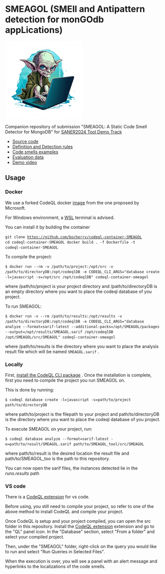 # SMEAGOL (SMEll and Antipattern detection for monGOdb appLications)

 <img src="SMEAGOL_logo.png" width="50%" />

Companion repository of submission "SMEAGOL: A Static Code Smell Detector for MongoDB" for [SANER2024 Tool Demo Track](https://conf.researchr.org/track/saner-2024/saner-2024-tool-demo-track-)

- [Source code](src/README.md)
- [Definition and Detection rules](definitions/README.md)
- [Code smells examples](examples/README.md)
- [Evaluation data](evaluation/analysis.ipynb)
- [Demo video](https://youtu.be/vEYaDOjIw4I)

## Usage

### Docker

We use a forked CodeQL docker [image](https://github.com/bocherry/codeql-container-SMEAGOL) from the one proposed by Microsoft.

For Windows environment, a [WSL](https://learn.microsoft.com/en-us/windows/wsl/install) terminal is advised.

You can install it by building the container

<code>git clone https://github.com/bocherry/codeql-container-SMEAGOL
cd codeql-container-SMEAGOL
docker build . -f Dockerfile -t codeql-container-SMEAGOL</code>

To compile the project:

`$ docker run --rm -v /path/to/project:/opt/src -v /path/to/directoryDB:/opt/codeqlDB -e CODEQL_CLI_ARGS="database create -l=javascript -s=/opt/src /opt/codeqlDB" codeql-container-smeagol`

where /path/to/project is your project directory and /path/to/directoryDB is an empty directory where you want to place the codeql database of you project.

To run SMEAGOL:

`$ docker run -v --rm /path/to/results:/opt/results -v /path/to/directoryDB:/opt/codeqlDB -e CODEQL_CLI_ARGS="database analyze --format=sarif-latest --additional-packs=/opt/SMEAGOL/packages --output=/opt/results/SMEAGOL.sarif /opt/codeqlDB /opt/SMEAGOL/src/SMEAGOL" codeql-container-smeagol`

where /path/to/results is the directory where you want to place the analysis result file which will be named `SMEAGOL.sarif` .

### Locally

First, [install the CodeQL CLI package](https://docs.github.com/en/code-security/codeql-cli/getting-started-with-the-codeql-cli/setting-up-the-codeql-cli#1-download-the-codeql-cli-zip-package) .
Once the installation is complete, first you need to compile the project you run SMEAGOL on.

This is done by running:

`$ codeql database create -l=javascript -s=path/to/project path/to/directoryDB`

where path/to/project is the filepath to your project and path/to/directoryDB is the directory where you want to place the codeql database of you project.

To execute SMEAGOL on your project, run:

`$ codeql database analyze --format=sarif-latest -o=path/to/result/SMEAGOL.sarif path/to/SMEAGOL_tool/src/SMEAGOL`

where path/to/result is the desired location the result file and path/to/SMEAGOL_too is the path to this repository.

You can now open the sarif files, the instances detected lie in the _runs.results_ path

### VS code

There is a [CodeQL extension](https://marketplace.visualstudio.com/items?itemName=GitHub.vscode-codeql) for vs code.

Before using, you still need to compile your project, so refer to one of the above method to install CodeQL and compile your project.

Once CodeQL is setup and your project compiled, you can open the src folder in this repository.
Install the [CodeQL extension](https://marketplace.visualstudio.com/items?itemName=GitHub.vscode-codeql) extension and go to the "QL" panel icon.
In the "Database" section, select "From a folder" and select your compiled project.

Then, under the "SMEAGOL" folder, right-click on the query you would like to run and select "Run Queries in Selected Files".

When the execution is over, you will see a panel with an alert message and hyperlinks to the localizations of the code smells.
